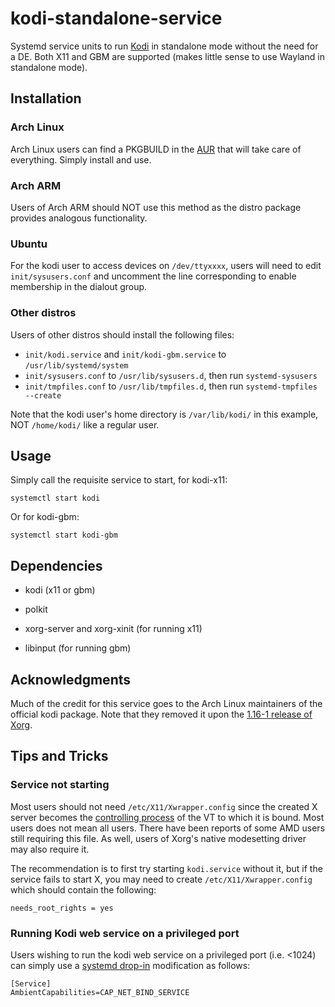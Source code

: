 # kodi-standalone-service
Systemd service units to run [Kodi](https://kodi.tv/) in standalone mode without the need for a DE.  Both X11 and GBM are supported (makes little sense to use Wayland in standalone mode).

## Installation
### Arch Linux
Arch Linux users can find a PKGBUILD in the [AUR](https://aur.archlinux.org/packages/kodi-standalone-service) that will take care of everything. Simply install and use.

### Arch ARM
Users of Arch ARM should NOT use this method as the distro package provides analogous functionality.

### Ubuntu
For the kodi user to access devices on `/dev/ttyxxxx`, users will need to edit `init/sysusers.conf` and uncomment the line corresponding to enable membership in the dialout group.

### Other distros
Users of other distros should install the following files:

* `init/kodi.service` and `init/kodi-gbm.service` to `/usr/lib/systemd/system`
* `init/sysusers.conf` to `/usr/lib/sysusers.d`, then run `systemd-sysusers`
* `init/tmpfiles.conf` to `/usr/lib/tmpfiles.d`, then run `systemd-tmpfiles --create`

Note that the kodi user's home directory is `/var/lib/kodi/` in this example, NOT `/home/kodi/` like a regular user.

## Usage
Simply call the requisite service to start, for kodi-x11:
```
systemctl start kodi
```
Or for kodi-gbm:
```
systemctl start kodi-gbm
```

## Dependencies
* kodi (x11 or gbm)
* polkit

* xorg-server and xorg-xinit (for running x11)
* libinput (for running gbm)

## Acknowledgments
Much of the credit for this service goes to the Arch Linux maintainers of the official kodi package. Note that they removed it upon the [1.16-1 release of Xorg](https://git.archlinux.org/svntogit/community.git/commit/trunk?h=packages/xbmc&id=9763c6d32678f3a3f45c195bfae92eee209d504f).

## Tips and Tricks
### Service not starting
Most users should not need `/etc/X11/Xwrapper.config` since the created X server becomes the [controlling process](http://www.freedesktop.org/software/systemd/man/systemd.exec.html#StandardInput=) of the VT to which it is bound. Most users does not mean all users. There have been reports of some AMD users still requiring this file. As well, users of Xorg's native modesetting driver may also require it.

The recommendation is to first try starting `kodi.service` without it, but if the service fails to start X, you may need to create `/etc/X11/Xwrapper.config` which should contain the following:
```
needs_root_rights = yes
```

### Running Kodi web service on a privileged port
Users wishing to run the kodi web service on a privileged port (i.e. <1024) can simply use a [systemd drop-in](https://wiki.archlinux.org/index.php/Systemd#Drop-in_files) modification as follows:
```
[Service]
AmbientCapabilities=CAP_NET_BIND_SERVICE
```
